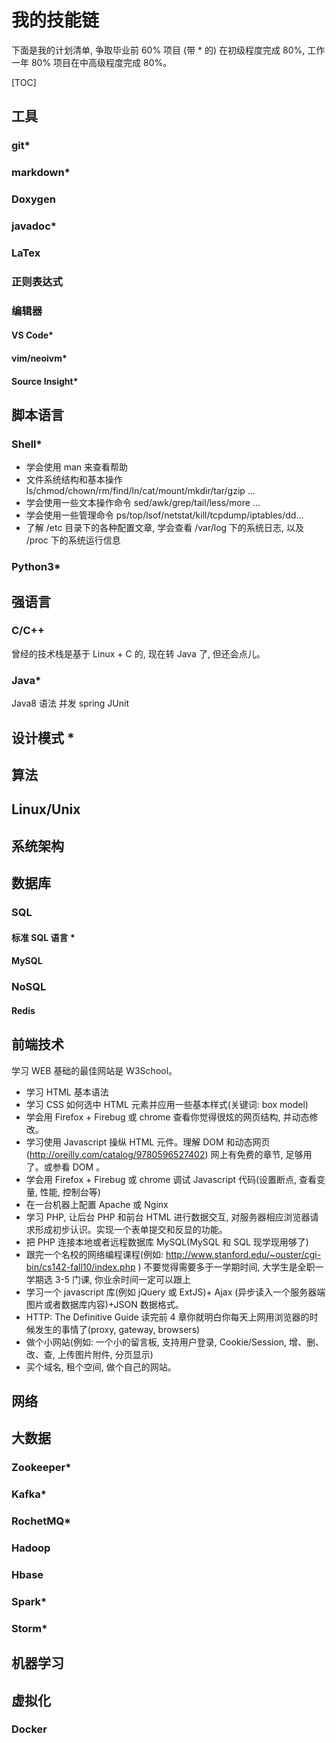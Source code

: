 # 我的技能链

下面是我的计划清单, 争取毕业前 60% 项目 (带 * 的) 在初级程度完成 80%, 工作一年 80% 项目在中高级程度完成 80%。

[TOC]

<!-- more -->

## 工具

### git*

### markdown*

### Doxygen

### javadoc*

### LaTex

### 正则表达式

### 编辑器

#### VS Code*

#### vim/neoivm*

#### Source Insight*

## 脚本语言

### Shell*

* 学会使用 man 来查看帮助
* 文件系统结构和基本操作 ls/chmod/chown/rm/find/ln/cat/mount/mkdir/tar/gzip …
* 学会使用一些文本操作命令 sed/awk/grep/tail/less/more …
* 学会使用一些管理命令 ps/top/lsof/netstat/kill/tcpdump/iptables/dd…
* 了解 /etc 目录下的各种配置文章, 学会查看 /var/log 下的系统日志, 以及 /proc 下的系统运行信息

### Python3*

## 强语言

### C/C++

曾经的技术栈是基于 Linux + C 的, 现在转 Java 了, 但还会点儿。

### Java*

Java8 语法
并发
spring
JUnit

## 设计模式 *

## 算法

## Linux/Unix

## 系统架构

## 数据库

### SQL

#### 标准 SQL 语言 *

#### MySQL

### NoSQL

#### Redis

## 前端技术

学习 WEB 基础的最佳网站是 W3School。

* 学习 HTML 基本语法
* 学习 CSS 如何选中 HTML 元素并应用一些基本样式(关键词: box model)
* 学会用  Firefox + Firebug 或 chrome 查看你觉得很炫的网页结构, 并动态修改。
* 学习使用 Javascript 操纵 HTML 元件。理解 DOM 和动态网页(http://oreilly.com/catalog/9780596527402) 网上有免费的章节, 足够用了。或参看 DOM 。
* 学会用  Firefox + Firebug 或 chrome 调试 Javascript 代码(设置断点, 查看变量, 性能, 控制台等)
* 在一台机器上配置 Apache 或 Nginx
* 学习 PHP, 让后台 PHP 和前台 HTML 进行数据交互, 对服务器相应浏览器请求形成初步认识。实现一个表单提交和反显的功能。
* 把 PHP 连接本地或者远程数据库 MySQL(MySQL 和 SQL 现学现用够了)
* 跟完一个名校的网络编程课程(例如: http://www.stanford.edu/~ouster/cgi-bin/cs142-fall10/index.php ) 不要觉得需要多于一学期时间, 大学生是全职一学期选 3-5 门课, 你业余时间一定可以跟上
* 学习一个 javascript 库(例如 jQuery 或 ExtJS)+ Ajax (异步读入一个服务器端图片或者数据库内容)+JSON 数据格式。
* HTTP: The Definitive Guide 读完前 4 章你就明白你每天上网用浏览器的时候发生的事情了(proxy, gateway, browsers)
* 做个小网站(例如: 一个小的留言板, 支持用户登录, Cookie/Session, 增、删、改、查, 上传图片附件, 分页显示)
* 买个域名, 租个空间, 做个自己的网站。

## 网络

## 大数据

### Zookeeper*

### Kafka*

### RochetMQ*

### Hadoop

### Hbase

### Spark*

### Storm*

## 机器学习

## 虚拟化

### Docker
